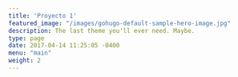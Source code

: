 ```yaml
---
title: 'Proyecto 1'
featured_image: "/images/gohugo-default-sample-hero-image.jpg"
description: The last theme you'll ever need. Maybe.
type: page
date: 2017-04-14 11:25:05 -0400
menu: "main"
weight: 2
---
```


